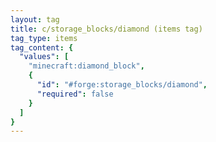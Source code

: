 ```yaml
---
layout: tag
title: c/storage_blocks/diamond (items tag)
tag_type: items
tag_content: {
  "values": [
    "minecraft:diamond_block",
    {
      "id": "#forge:storage_blocks/diamond",
      "required": false
    }
  ]
}
---
```

